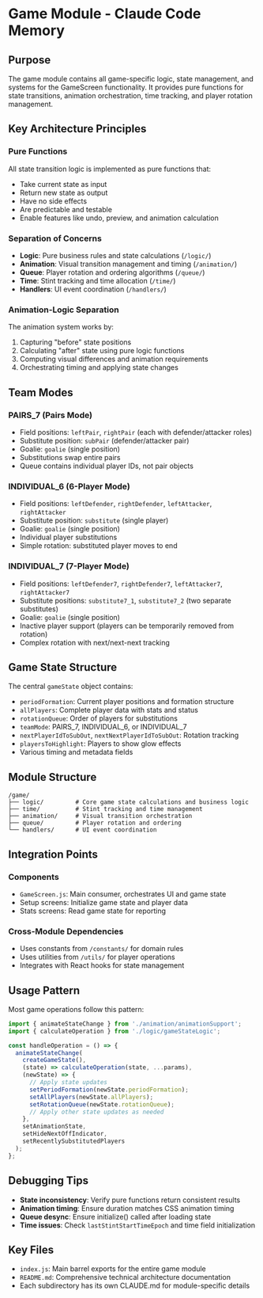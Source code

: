 # Game Module - Claude Code Memory

## Purpose
The game module contains all game-specific logic, state management, and systems for the GameScreen functionality. It provides pure functions for state transitions, animation orchestration, time tracking, and player rotation management.

## Key Architecture Principles

### Pure Functions
All state transition logic is implemented as pure functions that:
- Take current state as input
- Return new state as output
- Have no side effects
- Are predictable and testable
- Enable features like undo, preview, and animation calculation

### Separation of Concerns
- **Logic**: Pure business rules and state calculations (`/logic/`)
- **Animation**: Visual transition management and timing (`/animation/`)
- **Queue**: Player rotation and ordering algorithms (`/queue/`)
- **Time**: Stint tracking and time allocation (`/time/`)
- **Handlers**: UI event coordination (`/handlers/`)

### Animation-Logic Separation
The animation system works by:
1. Capturing "before" state positions
2. Calculating "after" state using pure logic functions
3. Computing visual differences and animation requirements
4. Orchestrating timing and applying state changes

## Team Modes

### PAIRS_7 (Pairs Mode)
- Field positions: `leftPair`, `rightPair` (each with defender/attacker roles)
- Substitute position: `subPair` (defender/attacker pair)
- Goalie: `goalie` (single position)
- Substitutions swap entire pairs
- Queue contains individual player IDs, not pair objects

### INDIVIDUAL_6 (6-Player Mode)
- Field positions: `leftDefender`, `rightDefender`, `leftAttacker`, `rightAttacker`
- Substitute position: `substitute` (single player)
- Goalie: `goalie` (single position)
- Individual player substitutions
- Simple rotation: substituted player moves to end

### INDIVIDUAL_7 (7-Player Mode)
- Field positions: `leftDefender7`, `rightDefender7`, `leftAttacker7`, `rightAttacker7`
- Substitute positions: `substitute7_1`, `substitute7_2` (two separate substitutes)
- Goalie: `goalie` (single position)
- Inactive player support (players can be temporarily removed from rotation)
- Complex rotation with next/next-next tracking

## Game State Structure
The central `gameState` object contains:
- `periodFormation`: Current player positions and formation structure
- `allPlayers`: Complete player data with stats and status
- `rotationQueue`: Order of players for substitutions
- `teamMode`: PAIRS_7, INDIVIDUAL_6, or INDIVIDUAL_7
- `nextPlayerIdToSubOut`, `nextNextPlayerIdToSubOut`: Rotation tracking
- `playersToHighlight`: Players to show glow effects
- Various timing and metadata fields

## Module Structure
```
/game/
├── logic/         # Core game state calculations and business logic
├── time/          # Stint tracking and time management
├── animation/     # Visual transition orchestration
├── queue/         # Player rotation and ordering
└── handlers/      # UI event coordination
```

## Integration Points

### Components
- `GameScreen.js`: Main consumer, orchestrates UI and game state
- Setup screens: Initialize game state and player data
- Stats screens: Read game state for reporting

### Cross-Module Dependencies
- Uses constants from `/constants/` for domain rules
- Uses utilities from `/utils/` for player operations
- Integrates with React hooks for state management

## Usage Pattern
Most game operations follow this pattern:
```javascript
import { animateStateChange } from './animation/animationSupport';
import { calculateOperation } from './logic/gameStateLogic';

const handleOperation = () => {
  animateStateChange(
    createGameState(),
    (state) => calculateOperation(state, ...params),
    (newState) => {
      // Apply state updates
      setPeriodFormation(newState.periodFormation);
      setAllPlayers(newState.allPlayers);
      setRotationQueue(newState.rotationQueue);
      // Apply other state updates as needed
    },
    setAnimationState,
    setHideNextOffIndicator,
    setRecentlySubstitutedPlayers
  );
};
```

## Debugging Tips
- **State inconsistency**: Verify pure functions return consistent results
- **Animation timing**: Ensure duration matches CSS animation timing
- **Queue desync**: Ensure initialize() called after loading state
- **Time issues**: Check `lastStintStartTimeEpoch` and time field initialization

## Key Files
- `index.js`: Main barrel exports for the entire game module
- `README.md`: Comprehensive technical architecture documentation
- Each subdirectory has its own CLAUDE.md for module-specific details